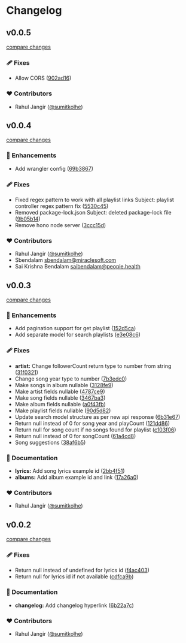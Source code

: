 # Changelog


## v0.0.5

[compare changes](https://github.com/rahuljangirwork/freesaavnmusic-api/compare/v0.0.4...v0.0.5)

### 🩹 Fixes

- Allow CORS ([902ad16](https://github.com/rahuljangirwork/freesaavnmusic-api/commit/902ad16))

### ❤️ Contributors

- Rahul Jangir ([@sumitkolhe](http://github.com/sumitkolhe))

## v0.0.4

[compare changes](https://github.com/rahuljangirwork/freesaavnmusic-api/compare/v0.0.3...v0.0.4)

### 🚀 Enhancements

- Add wrangler config ([69b3867](https://github.com/rahuljangirwork/freesaavnmusic-api/commit/69b3867))

### 🩹 Fixes

- Fixed regex pattern to work with all playlist links Subject: playlist controller regex pattern fix ([5530c45](https://github.com/rahuljangirwork/freesaavnmusic-api/commit/5530c45))
- Removed package-lock.json Subject: deleted package-lock file ([9b05b14](https://github.com/rahuljangirwork/freesaavnmusic-api/commit/9b05b14))
- Remove hono node server ([3ccc15d](https://github.com/rahuljangirwork/freesaavnmusic-api/commit/3ccc15d))

### ❤️ Contributors

- Rahul Jangir ([@sumitkolhe](http://github.com/sumitkolhe))
- Sbendalam <sbendalam@miraclesoft.com>
- Sai Krishna Bendalam <saibendalam@people.health>

## v0.0.3

[compare changes](https://github.com/rahuljangirwork/freesaavnmusic-api/compare/v0.0.2...v0.0.3)

### 🚀 Enhancements

- Add pagination support for get playlist ([152d5ca](https://github.com/rahuljangirwork/freesaavnmusic-api/commit/152d5ca))
- Add separate model for search playlists ([e3e08c6](https://github.com/rahuljangirwork/freesaavnmusic-api/commit/e3e08c6))

### 🩹 Fixes

- **artist:** Change followerCount return type to number from string ([31f0321](https://github.com/rahuljangirwork/freesaavnmusic-api/commit/31f0321))
- Change song year type to number ([7b3edc0](https://github.com/rahuljangirwork/freesaavnmusic-api/commit/7b3edc0))
- Make songs in album nullable ([3128fe9](https://github.com/rahuljangirwork/freesaavnmusic-api/commit/3128fe9))
- Make artist fields nullable ([4787ce9](https://github.com/rahuljangirwork/freesaavnmusic-api/commit/4787ce9))
- Make song fields nullable ([3467ba3](https://github.com/rahuljangirwork/freesaavnmusic-api/commit/3467ba3))
- Make album fields nullable ([a0f43fb](https://github.com/rahuljangirwork/freesaavnmusic-api/commit/a0f43fb))
- Make playlist fields nullable ([90d5d82](https://github.com/rahuljangirwork/freesaavnmusic-api/commit/90d5d82))
- Update search model structure as per new api response ([6b31e67](https://github.com/rahuljangirwork/freesaavnmusic-api/commit/6b31e67))
- Return null instead of 0 for song year and playCount ([121dd86](https://github.com/rahuljangirwork/freesaavnmusic-api/commit/121dd86))
- Return null for song count if no songs found for playlist ([c103f06](https://github.com/rahuljangirwork/freesaavnmusic-api/commit/c103f06))
- Return null instead of 0 for songCount ([61a4cd8](https://github.com/rahuljangirwork/freesaavnmusic-api/commit/61a4cd8))
- Song suggestions ([38af6b5](https://github.com/rahuljangirwork/freesaavnmusic-api/commit/38af6b5))

### 📖 Documentation

- **lyrics:** Add song lyrics example id ([2bb4f51](https://github.com/rahuljangirwork/freesaavnmusic-api/commit/2bb4f51))
- **albums:** Add album example id and link ([17a26a0](https://github.com/rahuljangirwork/freesaavnmusic-api/commit/17a26a0))

### ❤️ Contributors

- Rahul Jangir ([@sumitkolhe](http://github.com/sumitkolhe))

## v0.0.2

[compare changes](https://github.com/rahuljangirwork/freesaavnmusic-api/compare/v0.0.1...v0.0.2)

### 🩹 Fixes

- Return null instead of undefined for lyrics id ([f4ac403](https://github.com/rahuljangirwork/freesaavnmusic-api/commit/f4ac403))
- Return null for lyrics id if not available ([cdfca9b](https://github.com/rahuljangirwork/freesaavnmusic-api/commit/cdfca9b))

### 📖 Documentation

- **changelog:** Add changelog hyperlink ([6b22a7c](https://github.com/rahuljangirwork/freesaavnmusic-api/commit/6b22a7c))

### ❤️ Contributors

- Rahul Jangir ([@sumitkolhe](http://github.com/sumitkolhe))


